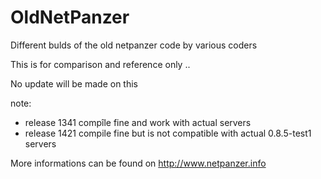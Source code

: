 OldNetPanzer
============

Different bulds of the old netpanzer code by various coders

This is for comparison and reference only .. 

No update will be made on this



note:   
<ul>
  <li>release 1341 compîle fine and work with actual servers
  <li>release 1421 compile fine but is not compatible with actual 0.8.5-test1 servers
</ul>


More informations can be found on http://www.netpanzer.info


